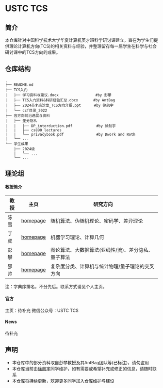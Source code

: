 # USTC TCS

## 简介
本仓库针对中国科学技术大学华夏计算机英才班科学研讨课建立，旨在为学生们提供理论计算机方向(TCS)的相关资料与经验，并整理留存每一届学生在科学与社会研讨课中的TCS方向的成果。

## 仓库结构

```
.
├── README.md
├── TCS入门
|   ├── 学习资料与建议.docx                 #by 彭攀
|   ├── TCS入门资料&科研经验汇总.docx       #by AntBag
|   ├── 2024英才班沙龙_TCS方向介绍.ppt      #by 徐航宇
|   └── ccf目录_2022
├── 各方向前沿进展与资料
|   ├── 差分隐私
|   |   ├── DP_intorduction.pdf           #by 徐航宇
|   |   ├── cs890_lectures
|   |   └── privacybook.pdf               #by Dwork and Roth
|   └── ...
└── 学生成果
    ├── 2024级
    |   └── ...
    └── ...
```

## 理论组
#### 教授简介

|教授|主页|研究方向|
|--|---|---|
|陈雪|[homepage](http://staff.ustc.edu.cn/~xuechen1989/)|随机算法、伪随机理论、密码学、差异理论|
|丁虎|[homepage](https://hu-ding.github.io/)            |机器学习理论、计算几何|
|彭攀|[homepage](http://staff.ustc.edu.cn/~ppeng/)      |图论算法、大数据算法(亚线性/流)、差分隐私、量子算法|
|邵帅|[homepage](http://staff.ustc.edu.cn/~wwwucuc/)    |复杂度分类、计算机与统计物理/量子理论的交叉方向|

注：字典序排名，不分先后。联系方式请见个人主页。

#### 官方
主页：待补充
微信公众号：USTC TCS

#### News

待补充

## 声明
- 本仓库中的部分资料取自彭攀教授及其AntBag团队等(已标注)，请勿盗用
- 本仓库当前由[徐航宇](http://home.ustc.edu.cn/~xhymengustc/)同学维护，如有需要或希望补充或修正的信息，请随时联系
- 本仓库将持续更新，欢迎更多同学加入仓库维护与建设